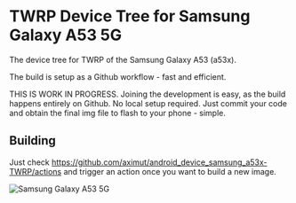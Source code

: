 # TWRP Device Tree for Samsung Galaxy A53 5G

The device tree for TWRP of the Samsung Galaxy A53 (a53x).

The build is setup as a Github workflow - fast and efficient.

THIS IS WORK IN PROGRESS. Joining the development is easy, as the build happens entirely on Github. No local setup required. Just commit your code and obtain the final img file to flash to your phone - simple.

## Building

Just check https://github.com/aximut/android_device_samsung_a53x-TWRP/actions and trigger an action once you want to build a new image.

![Samsung Galaxy A53 5G](https://images.samsung.com/is/image/samsung/p6pim/de/2202/feature/de-feature-a-cinematic-view-of-your-world-531418753?$FB_TYPE_A_JPG$)
